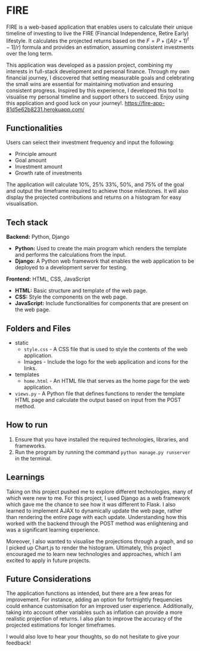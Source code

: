 # FIRE
FIRE is a web-based application that enables users to calculate their unique timeline of investing to live the FIRE (Financial Independence, Retire Early) lifestyle. It calculates the projected returns based on the $F = P + ([A(r + 1)^t - 1] / r)$ formula and provides an estimation, assuming consistent investments over the long term. 

This application was developed as a passion project, combining my interests in full-stack development and personal finance. Through my own financial journey, I discovered that setting measurable goals and celebrating the small wins are essential for maintaining motivation and ensuring consistent progress. Inspired by this experience, I developed this tool to visualise my personal timeline and support others to succeed. Enjoy using this application and good luck on your journey!. https://fire-app-81d5e62b8231.herokuapp.com/

## Functionalities 
Users can select their investment frequency and input the following:
- Principle amount
- Goal amount
- Investment amount
- Growth rate of investments

The application will calculate 10%, 25% 33%, 50%, and 75% of the goal and output the timeframe required to achieve those milestones. It will also display the projected contributions and returns on a histogram for easy visualisation.

## Tech stack
**Backend:** Python, Django
- **Python:** Used to create the main program which renders the template and performs the calculations from the input.
- **Django:** A Python web framework that enables the web application to be deployed to a development server for testing.

**Frontend:** HTML, CSS, JavaScript
- **HTML:** Basic structure and template of the web page.
- **CSS:** Style the components on the web page.
- **JavaScript:** Include functionalities for components that are present on the web page.

## Folders and Files
- static
  - `style.css` - A CSS file that is used to style the contents of the web application.
  - Images - Include the logo for the web application and icons for the links. 
- templates
  - `home.html` - An HTML file that serves as the home page for the web application.
- `views.py` - A Python file that defines functions to render the template HTML page and calculate the output based on input from the POST method. 

## How to run
1. Ensure that you have installed the required technologies, libraries, and frameworks.
2. Run the program by running the command `python manage.py runserver` in the terminal.

## Learnings
Taking on this project pushed me to explore different technologies, many of which were new to me. For this project, I used Django as a web framework which gave me the chance to see how it was different to Flask. I also learned to implement AJAX to dynamically update the web page, rather than rendering the entire page with each update. Understanding how this worked with the backend through the POST method was enlightening and was a significant learning experience. 

Moreover, I also wanted to visualise the projections through a graph, and so I picked up Chart.js to render the histogram. Ultimately, this project encouraged me to learn new technologies and approaches, which I am excited to apply in future projects.

## Future Considerations
The application functions as intended, but there are a few areas for improvement. For instance, adding an option for fortnightly frequencies could enhance customisation for an improved user experience. Additionally, taking into account other variables such as inflation can provide a more realistic projection of returns. I also plan to improve the accuracy of the projected estimations for longer timeframes.

I would also love to hear your thoughts, so do not hesitate to give your feedback!
